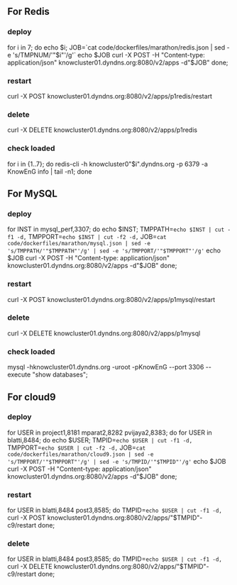 ## For Redis
### deploy
for i in 7; do
    echo $i;
    JOB=`cat code/dockerfiles/marathon/redis.json | sed -e 's/TMPNUM/'"$i"'/g'`
    echo $JOB
    curl -X POST -H "Content-type: application/json" knowcluster01.dyndns.org:8080/v2/apps -d"$JOB"
done;

### restart
curl -X POST knowcluster01.dyndns.org:8080/v2/apps/p1redis/restart

### delete
curl -X DELETE knowcluster01.dyndns.org:8080/v2/apps/p1redis

### check loaded
for i in {1..7}; do
    redis-cli -h knowcluster0"$i".dyndns.org -p 6379 -a KnowEnG info | tail -n1;
done

## For MySQL

### deploy
for INST in mysql_perf,3307; do
    echo $INST;
    TMPPATH=`echo $INST | cut -f1 -d,`
    TMPPORT=`echo $INST | cut -f2 -d,`
    JOB=`cat code/dockerfiles/marathon/mysql.json | sed -e 's/TMPPATH/'"$TMPPATH"'/g' | sed -e 's/TMPPORT/'"$TMPPORT"'/g'`
    echo $JOB
    curl -X POST -H "Content-type: application/json" knowcluster01.dyndns.org:8080/v2/apps -d"$JOB"
done;

### restart
curl -X POST knowcluster01.dyndns.org:8080/v2/apps/p1mysql/restart

### delete
curl -X DELETE knowcluster01.dyndns.org:8080/v2/apps/p1mysql

### check loaded
mysql -hknowcluster01.dyndns.org -uroot -pKnowEnG --port 3306 --execute "show databases";

## For cloud9
### deploy
for USER in project1,8181 mparat2,8282 pvijaya2,8383; do
for USER in blatti,8484; do
    echo $USER;
    TMPID=`echo $USER | cut -f1 -d,`
    TMPPORT=`echo $USER | cut -f2 -d,`
    JOB=`cat code/dockerfiles/marathon/cloud9.json | sed -e 's/TMPPORT/'"$TMPPORT"'/g' | sed -e 's/TMPID/'"$TMPID"'/g'`
    echo $JOB
    curl -X POST -H "Content-type: application/json" knowcluster01.dyndns.org:8080/v2/apps -d"$JOB"
done;

### restart
for USER in blatti,8484 post3,8585; do
    TMPID=`echo $USER | cut -f1 -d,`
    curl -X POST knowcluster01.dyndns.org:8080/v2/apps/"$TMPID"-c9/restart
done;

### delete
for USER in blatti,8484 post3,8585; do
    TMPID=`echo $USER | cut -f1 -d,`
    curl -X DELETE knowcluster01.dyndns.org:8080/v2/apps/"$TMPID"-c9/restart
done;
